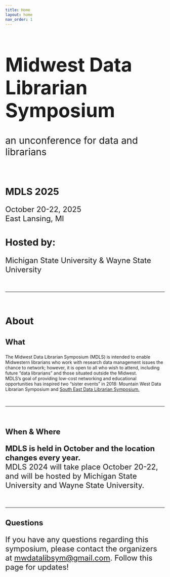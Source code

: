 ```yaml
---
title: Home
layout: home
nav_order: 1
---
```

<h1 style="font-size:60px;"><strong>Midwest Data Librarian Symposium</strong></h1>
<p style="font-size:30px;">an unconference for data and librarians</p>
<br>
<h2 style="font-size:30px;"><strong>MDLS 2025</strong></h2>
<p style="font-size:24px;">October 20-22, 2025 <br>
East Lansing, MI</p>

<h2 style="font-size:30px;">Hosted by:</h2> 
<p style="font-size:24px;">Michigan State University & Wayne State University</p>
<br>
<hr>
<br>
<h2 style="font-size:30px">About</h2>
<h3 style="font-size:24px">What</h3>
<p>The Midwest Data Librarian Symposium (MDLS) is intended to enable Midwestern librarians who work with research data management issues the chance to network; however, it is open to all who wish to attend, including future “data librarians” and those situated outside the Midwest.
<br>
MDLS’s goal of providing low-cost networking and educational opportunities has inspired two “sister events” in 2018: <a href="https://mountainwestdls.github.io/"></a>Mountain West Data Librarian Symposium</a> and <a href="https://se-datalibrarian.github.io/">South East Data Librarian Symposium.</a></p>
<br>
<hr>
<br>
<h3 style="font-size:24px">When & Where</h3>
<p style="font-size:24px"><strong>MDLS is held in October and the location changes every year.</strong>
<br>
MDLS 2024 will take place October 20-22, and will be hosted by Michigan State University and Wayne State University.</p>
<br>
<hr>
<h3 style="font-size:24px">Questions</h3>
<p style="font-size:24px">If you have any questions regarding this symposium, please contact the organizers at <a href="mailto:mwdatalibsym@gmail.com">mwdatalibsym@gmail.com</a>. Follow this page for updates!</p>


